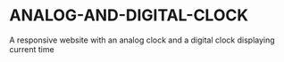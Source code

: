 # ANALOG-AND-DIGITAL-CLOCK
A responsive website with an analog clock and a digital clock displaying current time
